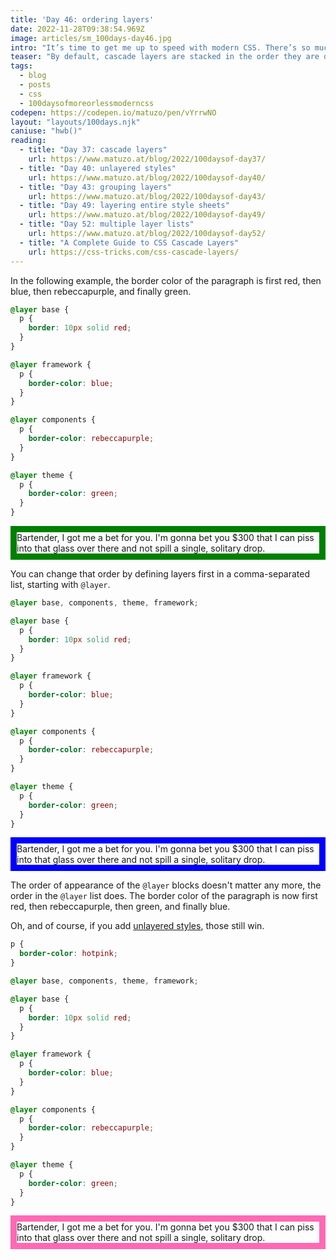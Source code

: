 ```yaml
---
title: 'Day 46: ordering layers'
date: 2022-11-28T09:38:54.969Z
image: articles/sm_100days-day46.jpg
intro: "It’s time to get me up to speed with modern CSS. There’s so much new in CSS that I know too little about. To change that I’ve started [#100DaysOfMoreOrLessModernCSS](/blog/2022/100-days-of-more-or-less-modern-css/). Why more or less modern CSS? Because some topics will be about cutting-edge features, while other stuff has been around for quite a while already, but I just have little to no experience with it."
teaser: "By default, cascade layers are stacked in the order they are defined, but you don’t have to rely on it. You can determine the order in one place."
tags:
  - blog
  - posts
  - css
  - 100daysofmoreorlessmoderncss
codepen: https://codepen.io/matuzo/pen/vYrrwNO
layout: "layouts/100days.njk"
caniuse: "hwb()"
reading:
  - title: "Day 37: cascade layers"
    url: https://www.matuzo.at/blog/2022/100daysof-day37/
  - title: "Day 40: unlayered styles"
    url: https://www.matuzo.at/blog/2022/100daysof-day40/
  - title: "Day 43: grouping layers"
    url: https://www.matuzo.at/blog/2022/100daysof-day43/
  - title: "Day 49: layering entire style sheets"
    url: https://www.matuzo.at/blog/2022/100daysof-day49/
  - title: "Day 52: multiple layer lists"
    url: https://www.matuzo.at/blog/2022/100daysof-day52/
  - title: "A Complete Guide to CSS Cascade Layers"
    url: https://css-tricks.com/css-cascade-layers/
---
```

In the following example, the border color of the paragraph is first red, then blue, then rebeccapurple, and finally green. 


```css
@layer base {
  p {
    border: 10px solid red;
  }
}

@layer framework {
  p {
    border-color: blue;
  }
}

@layer components {
  p {
    border-color: rebeccapurple;
  }
}

@layer theme {
  p {
    border-color: green;
  }
}
```

<style>
@layer base {
  .demo1 p {
    border: 10px solid red;
  }
}

@layer framework {
  .demo1 p {
    border-color: blue;
  }
}

@layer components {
  .demo1 p {
    border-color: rebeccapurple;
  }
}

@layer theme {
  .demo1 p {
    border-color: green;
  }
}

.demo3 p {
  border-color: hotpink;
}

@layer base1, components1, theme1, framework1;

@layer base1 {
  .demo3 p,
  .demo2 p {
    border: 10px solid red;
  }
}

@layer framework1 {
  .demo3 p,
  .demo2 p {
    border-color: blue;
  }
}

@layer components1 {
  .demo3 p,
  .demo2 p {
    border-color: rebeccapurple;
  }
}

@layer theme1 {
  .demo3 p,
  .demo2 p {
    border-color: green;
  }
}
</style>

<div data-sample="demo" class="sample demo1">
<p>
Bartender, I got me a bet for you. I'm gonna bet you $300 that I can piss into that glass over there and not spill a single, solitary drop.
</p>
</div>

You can change that order by defining layers first in a comma-separated list, starting with `@layer`.

```css
@layer base, components, theme, framework;

@layer base {
  p {
    border: 10px solid red;
  }
}

@layer framework {
  p {
    border-color: blue;
  }
}

@layer components {
  p {
    border-color: rebeccapurple;
  }
}

@layer theme {
  p {
    border-color: green;
  }
}
```

<div data-sample="demo" class="sample demo2">
<p>
Bartender, I got me a bet for you. I'm gonna bet you $300 that I can piss into that glass over there and not spill a single, solitary drop.
</p>
</div>

The order of appearance of the `@layer` blocks doesn't matter any more, the order in the `@layer` list does. The border color of the paragraph is now first red, then rebeccapurple, then green, and finally blue.

Oh, and of course, if you add [unlayered styles](/blog/2022/100daysof-day40/), those still win.


```css
p {
  border-color: hotpink;
}

@layer base, components, theme, framework;

@layer base {
  p {
    border: 10px solid red;
  }
}

@layer framework {
  p {
    border-color: blue;
  }
}

@layer components {
  p {
    border-color: rebeccapurple;
  }
}

@layer theme {
  p {
    border-color: green;
  }
}
```

<div data-sample="demo" class="sample demo3">
<p>
Bartender, I got me a bet for you. I'm gonna bet you $300 that I can piss into that glass over there and not spill a single, solitary drop.
</p>
</div>
